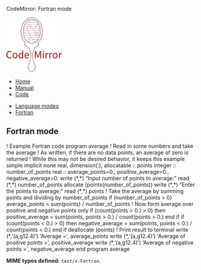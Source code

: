 CodeMirror: Fortran mode

[<img src="../../doc/logo.png" id="logo" />](http://codemirror.net)

-   [Home](../../index.html)
-   [Manual](../../doc/manual.html)
-   [Code](https://github.com/marijnh/codemirror)

<!-- -->

-   [Language modes](../index.html)
-   <a href="#" class="active">Fortran</a>

Fortran mode
------------

! Example Fortran code program average ! Read in some numbers and take the average ! As written, if there are no data points, an average of zero is returned ! While this may not be desired behavior, it keeps this example simple implicit none real, dimension(:), allocatable :: points integer :: number\_of\_points real :: average\_points=0., positive\_average=0., negative\_average=0. write (\*,\*) “Input number of points to average:” read (\*,\*) number\_of\_points allocate (points(number\_of\_points)) write (\*,\*) “Enter the points to average:” read (\*,\*) points ! Take the average by summing points and dividing by number\_of\_points if (number\_of\_points &gt; 0) average\_points = sum(points) / number\_of\_points ! Now form average over positive and negative points only if (count(points &gt; 0.) &gt; 0) then positive\_average = sum(points, points &gt; 0.) / count(points &gt; 0.) end if if (count(points &lt; 0.) &gt; 0) then negative\_average = sum(points, points &lt; 0.) / count(points &lt; 0.) end if deallocate (points) ! Print result to terminal write (\*,‘(a,g12.4)’) ‘Average =’, average\_points write (\*,‘(a,g12.4)’) ‘Average of positive points =’, positive\_average write (\*,‘(a,g12.4)’) ‘Average of negative points =’, negative\_average end program average

**MIME types defined:** `text/x-Fortran`.
